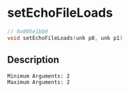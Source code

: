 # setEchoFileLoads
```c
// 0x005e1bb0
void setEchoFileLoads(unk p0, unk p1)
```
## Description
```
Minimum Arguments: 2
Maximum Arguments: 2
```

